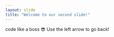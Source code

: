 ```yaml
---
layout: slide
title: "Welcome to our second slide!"
---
```

code like a boss :sunglasses:
Use the left arrow to go back!
